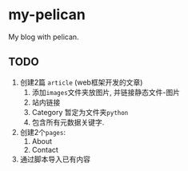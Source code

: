 # my-pelican
My blog with pelican.

## TODO

1. 创建2篇 `article` (web框架开发的文章)
   1. 添加`images`文件夹放图片, 并链接静态文件-图片
   2. 站内链接
   3. Category 暂定为文件夹`python`
   4. 包含所有元数据关键字.
2. 创建2个`pages`:
   1. About
   2. Contact
3. 通过脚本导入已有内容
